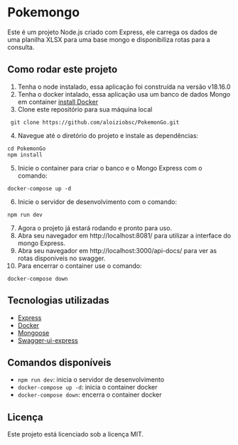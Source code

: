 # Pokemongo

Este é um projeto Node.js criado com Express, ele carrega os dados de uma planilha XLSX para uma base mongo e disponibiliza rotas para a consulta.

## Como rodar este projeto

1. Tenha o node instalado, essa aplicação foi construída na versão v18.16.0
2. Tenha o docker intalado, essa aplicação usa um banco de dados Mongo em container [install Docker](https://www.docker.com/products/docker-desktop/)
3. Clone este repositório para sua máquina local
```
 git clone https://github.com/aloiziobsc/PokemonGo.git
```
4. Navegue até o diretório do projeto e instale as dependências:
 ```
 cd PokemonGo
 npm install
```
5. Inicie o container para criar o banco e o Mongo Express com o comando:
 ```
docker-compose up -d
```
6. Inicie o servidor de desenvolvimento com o comando:
 ```
npm run dev
```
7. Agora o projeto já estará rodando e pronto para uso.
8. Abra seu navegador em http://localhost:8081/ para utilizar a interface do mongo Express.
9. Abra seu navegador em http://localhost:3000/api-docs/ para ver as rotas disponiveis no swagger.
10. Para encerrar o container use o comando:
 ```
docker-compose down
```


## Tecnologias utilizadas

- [Express](https://expressjs.com/pt-br/)
- [Docker](https://www.docker.com/)
- [Mongoose](https://mongoosejs.com/)
- [Swagger-ui-express](https://www.npmjs.com/package/swagger-ui-express)

## Comandos disponíveis

- `npm run dev`: inicia o servidor de desenvolvimento
- `docker-compose up -d`: inicia o container docker
- `docker-compose down`: encerra o container docker

## Licença

Este projeto está licenciado sob a licença MIT.
